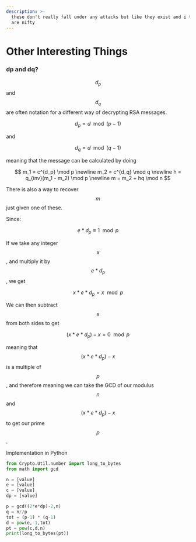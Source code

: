 ```yaml
---
description: >-
  these don't really fall under any attacks but like they exist and i think they
  are nifty
---
```


# Other Interesting Things

### dp and dq?

$$d_p$$ and $$d_q$$ are often notation for a different way of decrypting RSA messages.

$$
d_p = d \mod (p-1)
$$

and

$$
d_q = d \mod (q-1)
$$

meaning that the message can be calculated by doing

$$
m_1 = c^{d_p} \mod p
\newline m_2 = c^{d_q} \mod q
\newline h = q_{inv}(m_1 - m_2) \mod p
\newline m = m_2 + hq \mod n
$$

There is also a way to recover $$m$$ just given one of these. 

Since:

$$
e * d_p \equiv 1 \mod p
$$

If we take any integer $$x$$, and multiply it by $$e * d_p$$, we get

$$
x  * e * d_p = x \mod p
$$

We can then subtract $$x$$ from both sides to get

$$
(x * e * d_p) - x = 0 \mod p
$$

meaning that $$(x * e * d_p) - x $$ is a multiple of $$p$$, and therefore meaning we can take the GCD of our modulus$$n $$ and $$(x * e * d_p) - x $$ to get our prime $$p$$.

Implementation in Python

```python
from Crypto.Util.number import long_to_bytes
from math import gcd

n = [value]
e = [value]
c = [value]
dp = [value]

p = gcd((2*e*dp)-2,n)
q = n//p
tot = (p-1) * (q-1)
d = pow(e,-1,tot)
pt = pow(c,d,n)
print(long_to_bytes(pt))
```



